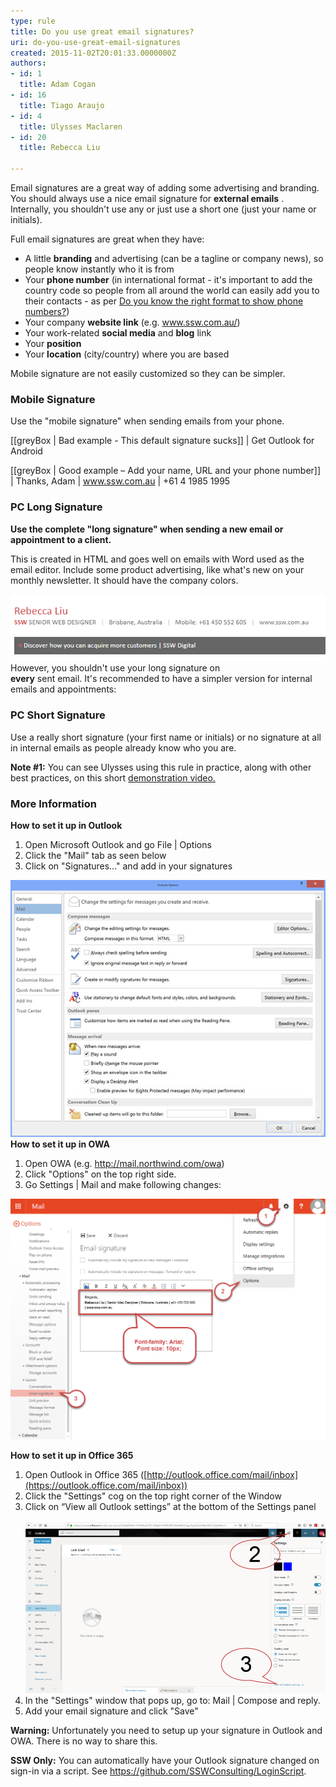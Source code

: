 ```yaml
---
type: rule
title: Do you use great email signatures?
uri: do-you-use-great-email-signatures
created: 2015-11-02T20:01:33.0000000Z
authors:
- id: 1
  title: Adam Cogan
- id: 16
  title: Tiago Araujo
- id: 4
  title: Ulysses Maclaren
- id: 20
  title: Rebecca Liu

---
```


Email signatures are a great way of adding some advertising and branding. You should always use a nice email signature for  **external emails** .
Internally, you shouldn't use any or just use a short one (just your name or initials).




Full email signatures are great when they have:

- A little  **branding** and advertising (can be a tagline or company news), so people know instantly who it is from
- Your  **phone number** (in international format - it's important to add the country code so people from all around the world can easily add you to their contacts - as per [Do you know the right format to show phone numbers?](/_layouts/15/FIXUPREDIRECT.ASPX?WebId=3dfc0e07-e23a-4cbb-aac2-e778b71166a2&TermSetId=07da3ddf-0924-4cd2-a6d4-a4809ae20160&TermId=19e719e8-a1ff-47c4-a642-5c7e3189f25e))
- Your company  **website link** (e.g. www.ssw.com.au/)
- Your work-related  **social media** and  **blog** link
- Your **position**
- Your  **location** (city/country) where you are based


Mobile signature are not easily customized so they can be simpler.

 
### Mobile Signature 


Use the "mobile signature" when sending emails from your phone.

[[greyBox | Bad example - This default signature sucks]]
|  Get Outlook for Android


[[greyBox | Good example – Add your name, URL and your phone number]]
|  Thanks, Adam
| www.ssw.com.au  | +61 4 1985 1995

### PC Long Signature

**Use the complete "long signature" when sending a new email or appointment to a client.**

This is created in HTML and goes well on emails with Word used as the email editor. Include some product advertising, like what's new on your monthly newsletter. It should have the company colors.

![A great long signature for PC](outlook-signature.png)
However, you shouldn't use your long signature on <br>    **every** sent email. It's recommended to have a simpler version for internal emails and appointments:
### PC Short Signature




Use a really short signature (your first name or initials) or no signature at all in internal emails  as people already know who you are.

**Note #1:** You can see Ulysses using this rule in practice, along with other best practices, on this short [demonstration video.](http://www.youtube.com/watch?v=LAqRokqq4jI)

### More Information

**How to set it up in Outlook**

1. Open Microsoft Outlook and go File | Options
2. Click the "Mail" tab as seen below
3. Click on "Signatures..." and add in your signatures


![How to add a signature in Outlook](../../assets/Outlook2013_signature.jpg)
**How to set it up in OWA**

1. Open OWA (e.g. http://mail.northwind.com/owa)
2. Click "Options" on the top right side. <br>
3. Go Settings | Mail and make following changes: <br>


![Add your 'Email Signature' and save](owa-signatures.png)

**How to set it up in Office 365**

1. Open Outlook in Office 365 ([http://outlook.office.com/mail/inbox](https://outlook.office.com/mail/inbox))
2. Click the "Settings" cog on the top right corner of the Window
3. Click on “View all Outlook settings” at the bottom of the Settings panel <br>      
![Where to find "View all Outlook settings"](outlook-settings-signature.png)
4. In the "Settings" window that pops up, go to: Mail | Compose and reply.
5. Add your email signature and click "Save"


**Warning:** Unfortunately you need to setup up your signature in Outlook and OWA. There is no way to share this.

**SSW Only:** You can automatically have your Outlook signature changed on sign-in via a script. See https://github.com/SSWConsulting/LoginScript.
